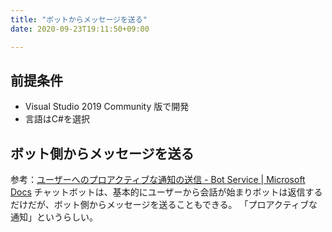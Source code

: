 ```yaml
---
title: "ボットからメッセージを送る"
date: 2020-09-23T19:11:50+09:00

---
```


## 前提条件

* Visual Studio 2019 Community 版で開発
* 言語はC#を選択

## ボット側からメッセージを送る
参考：[ユーザーへのプロアクティブな通知の送信 - Bot Service | Microsoft Docs](https://docs.microsoft.com/ja-jp/azure/bot-service/bot-builder-howto-proactive-message?view=azure-bot-service-4.0&tabs=csharp)
チャットボットは、基本的にユーザーから会話が始まりボットは返信するだけだが、ボット側からメッセージを送ることもできる。
「プロアクティブな通知」というらしい。
